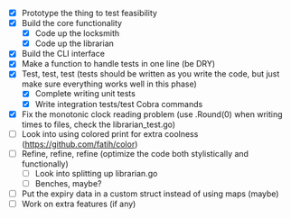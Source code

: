 - [x] Prototype the thing to test feasibility
- [x] Build the core functionality
    - [x] Code up the locksmith
    - [x] Code up the librarian
- [x] Build the CLI interface
- [x] Make a function to handle tests in one line (be DRY)
- [x] Test, test, test (tests should be written as you write the code, but just make sure everything works well in this phase)
    - [x] Complete writing unit tests
    - [x] Write integration tests/test Cobra commands
- [x] Fix the monotonic clock reading problem (use .Round(0) when writing times to files, check the librarian_test.go)
- [ ] Look into using colored print for extra coolness (https://github.com/fatih/color)
- [ ] Refine, refine, refine (optimize the code both stylistically and functionally)
    - [ ] Look into splitting up librarian.go
    - [ ] Benches, maybe?
- [ ] Put the expiry data in a custom struct instead of using maps (maybe)
- [ ] Work on extra features (if any)

